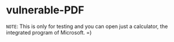 # vulnerable-PDF
`NOTE`: This is only for testing and you can open just a calculator, the integrated program of Microsoft. =)
